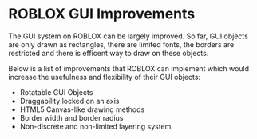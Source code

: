 ROBLOX GUI Improvements
=======================

The GUI system on ROBLOX can be largely improved.  So far, GUI objects are only drawn as rectangles, there are limited 
fonts, the borders are restricted and there is efficent way to draw on these objects.

Below is a list of improvements that ROBLOX can implement which would increase the usefulness and flexibility of their GUI
objects:

* Rotatable GUI Objects
* Draggability locked on an axis
* HTML5 Canvas-like drawing methods
* Border width and border radius
* Non-discrete and non-limited layering system
